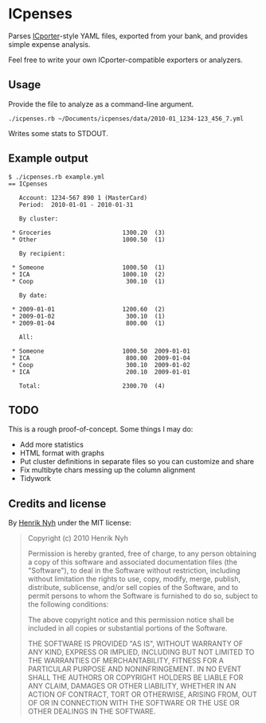 # ICpenses

Parses [ICporter](http://github.com/henrik/icporter)-style YAML files, exported from your bank, and provides simple expense analysis.

Feel free to write your own ICporter-compatible exporters or analyzers.


## Usage

Provide the file to analyze as a command-line argument.

    ./icpenses.rb ~/Documents/icpenses/data/2010-01_1234-123_456_7.yml

Writes some stats to STDOUT.


## Example output

    $ ./icpenses.rb example.yml
    == ICpenses

       Account: 1234-567 890 1 (MasterCard)
       Period:  2010-01-01 - 2010-01-31

       By cluster:

     * Groceries                    1300.20  (3)
     * Other                        1000.50  (1)

       By recipient:

     * Someone                      1000.50  (1)
     * ICA                          1000.10  (2)
     * Coop                          300.10  (1)

       By date:

     * 2009-01-01                   1200.60  (2)
     * 2009-01-02                    300.10  (1)
     * 2009-01-04                    800.00  (1)

       All:

     * Someone                      1000.50  2009-01-01
     * ICA                           800.00  2009-01-04
     * Coop                          300.10  2009-01-02
     * ICA                           200.10  2009-01-01

       Total:                       2300.70  (4)


## TODO

This is a rough proof-of-concept. Some things I may do:

 * Add more statistics
 * HTML format with graphs
 * Put cluster definitions in separate files so you can customize and share
 * Fix multibyte chars messing up the column alignment
 * Tidywork


## Credits and license

By [Henrik Nyh](http://henrik.nyh.se/) under the MIT license:

>  Copyright (c) 2010 Henrik Nyh
>
>  Permission is hereby granted, free of charge, to any person obtaining a copy
>  of this software and associated documentation files (the "Software"), to deal
>  in the Software without restriction, including without limitation the rights
>  to use, copy, modify, merge, publish, distribute, sublicense, and/or sell
>  copies of the Software, and to permit persons to whom the Software is
>  furnished to do so, subject to the following conditions:
>
>  The above copyright notice and this permission notice shall be included in
>  all copies or substantial portions of the Software.
>
>  THE SOFTWARE IS PROVIDED "AS IS", WITHOUT WARRANTY OF ANY KIND, EXPRESS OR
>  IMPLIED, INCLUDING BUT NOT LIMITED TO THE WARRANTIES OF MERCHANTABILITY,
>  FITNESS FOR A PARTICULAR PURPOSE AND NONINFRINGEMENT. IN NO EVENT SHALL THE
>  AUTHORS OR COPYRIGHT HOLDERS BE LIABLE FOR ANY CLAIM, DAMAGES OR OTHER
>  LIABILITY, WHETHER IN AN ACTION OF CONTRACT, TORT OR OTHERWISE, ARISING FROM,
>  OUT OF OR IN CONNECTION WITH THE SOFTWARE OR THE USE OR OTHER DEALINGS IN
>  THE SOFTWARE.

